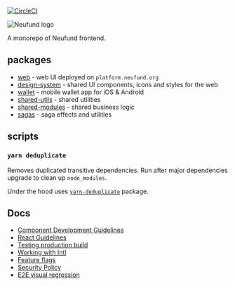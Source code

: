 [![CircleCI](https://circleci.com/gh/Neufund/platform-frontend.svg?style=svg)](https://circleci.com/gh/Neufund/platform-frontend)

![Neufund logo](https://neufund.org/img/logo-neufund.svg)

A monorepo of Neufund frontend.

## packages

 - [web](./packages/web) - web UI deployed on `platform.neufund.org`
 - [design-system](./packages/design-system) - shared UI components, icons and styles for the web
 - [wallet](./packages/wallet) - mobile wallet app for iOS & Android
 - [shared-utils](./packages/shared-utils) - shared utilities
 - [shared-modules](./packages/shared-modules) - shared business logic
 - [sagas](./packages/sagas) - saga effects and utilities

## scripts

### `yarn deduplicate`

Removes duplicated transitive dependencies. Run after major dependencies upgrade to clean up `node_modules`.

Under the hood uses [`yarn-deduplicate`](https://github.com/atlassian/yarn-deduplicate)
package.

## Docs

- [Component Development Guidelines](./docs/component-development-guidelines.md)
- [React Guidelines](./docs/react-guidelines.md)
- [Testing production build](./docs/testing-prod-build.md)
- [Working with Intl](./docs/working-with-intl.md)
- [Feature flags](./docs/feature-flags.md)
- [Security Policy](./SECURITY.md)
- [E2E visual regression](./docs/e2e-visual-regression.md)
